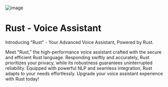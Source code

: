 ![image](https://github.com/NikeStyleProject/rust-voice-assistant/assets/127475930/88d4cfa5-a6b3-4dc5-869f-ed166696ea50)

# Rust - Voice Assistant
Introducing "Rust" - Your Advanced Voice Assistant, Powered by Rust.

Meet "Rust," the high-performance voice assistant crafted with the secure and efficient Rust language. Responding swiftly and accurately, Rust prioritizes your privacy, while its robustness guarantees uninterrupted reliability. Equipped with powerful NLP and seamless integration, Rust adapts to your needs effortlessly. Upgrade your voice assistant experience with Rust today!
